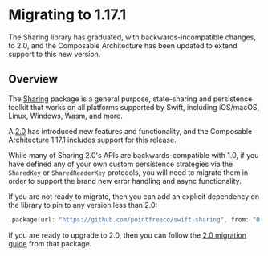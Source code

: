 # Migrating to 1.17.1

The Sharing library has graduated, with backwards-incompatible changes, to 2.0, and the Composable
Architecture has been updated to extend support to this new version.

## Overview

The [Sharing][sharing-gh] package is a general purpose, state-sharing and persistence toolkit that
works on all platforms supported by Swift, including iOS/macOS, Linux, Windows, Wasm, and more.

A [2.0][2.0-release] has introduced new features and functionality, and the Composable Architecture
1.17.1 includes support for this release.

While many of Sharing 2.0's APIs are backwards-compatible with 1.0, if you have defined any of your
own custom persistence strategies via the `SharedKey` or `SharedReaderKey` protocols, you will need
to migrate them in order to support the brand new error handling and async functionality.

If you are not ready to migrate, then you can add an explicit dependency on the library to pin to
any version less than 2.0:

```swift
.package(url: "https://github.com/pointfreeco/swift-sharing", from: "0.1.0"),
```

If you are ready to upgrade to 2.0, then you can follow the [2.0 migration guide][2.0-migration]
from that package.

[sharing-gh]: https://github.com/pointfreeco/swift-sharing
[2.0-migration]: https://swiftpackageindex.com/pointfreeco/swift-sharing/main/documentation/sharing/migratingto2.0
[2.0-release]: https://github.com/pointfreeco/swift-sharing/releases/2.0.0
